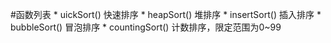 #函数列表
     * uickSort()   快速排序
	 * heapSort()  堆排序
	 * insertSort() 插入排序
	 * bubbleSort() 冒泡排序
	 * countingSort() 计数排序，限定范围为0~99